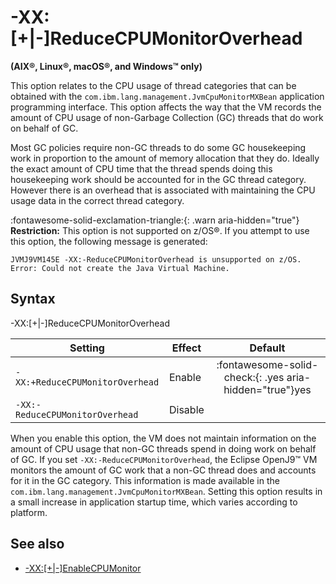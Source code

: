 <!--
* Copyright (c) 2017, 2023 IBM Corp. and others
*
* This program and the accompanying materials are made
* available under the terms of the Eclipse Public License 2.0
* which accompanies this distribution and is available at
* https://www.eclipse.org/legal/epl-2.0/ or the Apache
* License, Version 2.0 which accompanies this distribution and
* is available at https://www.apache.org/licenses/LICENSE-2.0.
*
* This Source Code may also be made available under the
* following Secondary Licenses when the conditions for such
* availability set forth in the Eclipse Public License, v. 2.0
* are satisfied: GNU General Public License, version 2 with
* the GNU Classpath Exception [1] and GNU General Public
* License, version 2 with the OpenJDK Assembly Exception [2].
*
* [1] https://www.gnu.org/software/classpath/license.html
* [2] https://openjdk.org/legal/assembly-exception.html
*
* SPDX-License-Identifier: EPL-2.0 OR Apache-2.0 OR GPL-2.0 WITH
* Classpath-exception-2.0 OR LicenseRef-GPL-2.0 WITH Assembly-exception
-->

# -XX:\[+|-\]ReduceCPUMonitorOverhead

**(AIX&reg;, Linux&reg;, macOS&reg;, and Windows&trade; only)**

This option relates to the CPU usage of thread categories that can be obtained with the `com.ibm.lang.management.JvmCpuMonitorMXBean` application programming interface. This option affects the way that the VM records the amount of CPU usage of non-Garbage Collection (GC) threads that do work on behalf of GC.

Most GC policies require non-GC threads to do some GC housekeeping work in proportion to the amount of memory allocation that they do. Ideally the exact amount of CPU time that the thread spends doing this housekeeping work should be accounted for in the GC thread category. However there is an overhead that is associated with maintaining the CPU usage data in the correct thread category.

:fontawesome-solid-exclamation-triangle:{: .warn aria-hidden="true"} **Restriction:** This option is not supported on z/OS&reg;. If you attempt to use this option, the following message is generated:

```
JVMJ9VM145E -XX:-ReduceCPUMonitorOverhead is unsupported on z/OS. Error: Could not create the Java Virtual Machine.
```

## Syntax

-XX:[+|-]ReduceCPUMonitorOverhead

| Setting                         | Effect  | Default                                                                            |
|---------------------------------|---------|:----------------------------------------------------------------------------------:|
| `-XX:+ReduceCPUMonitorOverhead` | Enable  | :fontawesome-solid-check:{: .yes aria-hidden="true"}<span class="sr-only">yes</span> |
| `-XX:-ReduceCPUMonitorOverhead` | Disable |                                                                                    |


When you enable this option, the VM does not maintain information on the amount of CPU usage that non-GC threads spend in doing work on behalf of GC.
If you set `-XX:-ReduceCPUMonitorOverhead`, the Eclipse OpenJ9&trade; VM monitors the amount of GC work that a non-GC thread does and accounts for it in the GC category. This information is made available in the `com.ibm.lang.management.JvmCpuMonitorMXBean`. Setting this option results in a small increase in application startup time, which varies according to platform.

## See also

- [-XX:\[+|-\]EnableCPUMonitor](xxenablecpumonitor.md#xx/|-/enablecpumonitor "This option relates to the information about the CPU usage of thread categories that is available with the com.ibm.lang.management.JvmCpuMonitorMXBean application programming interface. CPU monitoring is enabled by default, and can be disabled by the command line option -XX:-EnableCPUMonitor. This option might not be supported in subsequent releases.")


<!-- ==== END OF TOPIC ==== xxreducecpumonitoroverhead.md ==== -->

